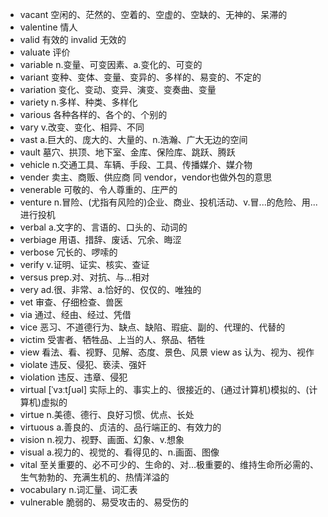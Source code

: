- vacant 空闲的、茫然的、空着的、空虚的、空缺的、无神的、呆滞的
- valentine 情人
- valid 有效的    invalid 无效的
- valuate 评价
- variable n.变量、可变因素、a.变化的、可变的
- variant 变种、变体、变量、变异的、多样的、易变的、不定的
- variation 变化、变动、变异、演变、变奏曲、变量
- variety n.多样、种类、多样化
- various 各种各样的、各个的、个别的
- vary v.改变、变化、相异、不同
- vast a.巨大的、庞大的、大量的、n.浩瀚、广大无边的空间
- vault 墓穴、拱顶、地下室、金库、保险库、跳跃、腾跃
- vehicle n.交通工具、车辆、手段、工具、传播媒介、媒介物
- vender 卖主、商贩、供应商 同 vendor，vendor也做外包的意思
- venerable 可敬的、令人尊重的、庄严的
- venture n.冒险、(尤指有风险的)企业、商业、投机活动、v.冒...的危险、用...进行投机
- verbal a.文字的、言语的、口头的、动词的
- verbiage 用语、措辞、废话、冗余、晦涩
- verbose 冗长的、啰嗦的
- verify v.证明、证实、核实、查证
- versus prep.对、对抗、与...相对
- very ad.很、非常、a.恰好的、仅仅的、唯独的
- vet 审查、仔细检查、兽医
- via 通过、经由、经过、凭借
- vice 恶习、不道德行为、缺点、缺陷、瑕疵、副的、代理的、代替的
- victim 受害者、牺牲品、上当的人、祭品、牺牲
- view 看法、看、视野、见解、态度、景色、风景 view as 认为、视为、视作
- violate 违反、侵犯、亵渎、强奸
- violation 违反、违章、侵犯
- virtual [ˈvɜːtʃuəl] 实际上的、事实上的、很接近的、(通过计算机)模拟的、(计算机)虚拟的
- virtue n.美德、德行、良好习惯、优点、长处
- virtuous a.善良的、贞洁的、品行端正的、有效力的
- vision n.视力、视野、画面、幻象、v.想象
- visual a.视力的、视觉的、看得见的、n.画面、图像
- vital 至关重要的、必不可少的、生命的、对…极重要的、维持生命所必需的、生气勃勃的、充满生机的、热情洋溢的
- vocabulary n.词汇量、词汇表
- vulnerable 脆弱的、易受攻击的、易受伤的